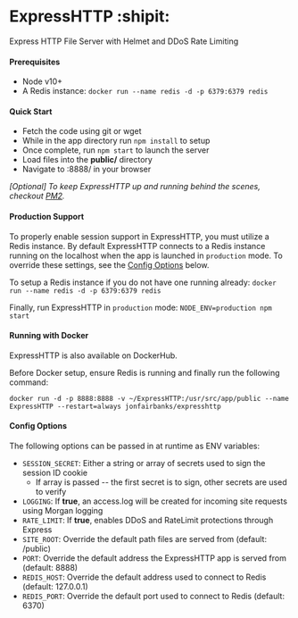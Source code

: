 # ExpressHTTP :shipit:

Express HTTP File Server with Helmet and DDoS Rate Limiting

#### Prerequisites

- Node v10+
- A Redis instance: `docker run --name redis -d -p 6379:6379 redis`

#### Quick Start

- Fetch the code using git or wget
- While in the app directory run `npm install` to setup
- Once complete, run `npm start` to launch the server
- Load files into the **public/** directory
- Navigate to <host>:8888/ in your browser

*[Optional] To keep ExpressHTTP up and running behind the scenes, checkout [PM2](http://pm2.keymetrics.io/ "PM2").*

#### Production Support

To properly enable session support in ExpressHTTP, you must utilize a Redis instance. By default ExpressHTTP connects to a Redis instance running on the localhost when the app is launched in `production` mode. To override these settings, see the [Config Options](#Config-Options) below.

To setup a Redis instance if you do not have one running already: `docker run --name redis -d -p 6379:6379 redis`

Finally, run ExpressHTTP in `production` mode: `NODE_ENV=production npm start`

#### Running with Docker

ExpressHTTP is also available on DockerHub.

Before Docker setup, ensure Redis is running and finally run the following command: 

`docker run -d -p 8888:8888 -v ~/ExpressHTTP:/usr/src/app/public --name ExpressHTTP --restart=always jonfairbanks/expresshttp`

#### Config Options

The following options can be passed in at runtime as ENV variables:
- `SESSION_SECRET`: Either a string or array of secrets used to sign the session ID cookie
    - If array is passed -- the first secret is to sign, other secrets are used to verify
- `LOGGING`: If **true**, an access.log will be created for incoming site requests using Morgan logging
- `RATE_LIMIT`: If **true**, enables DDoS and RateLimit protections through Express
- `SITE_ROOT`: Override the default path files are served from (default: /public)
- `PORT`: Override the default address the ExpressHTTP app is served from (default: 8888)
- `REDIS_HOST`: Override the default address used to connect to Redis (default: 127.0.0.1)
- `REDIS_PORT`: Override the default port used to connect to Redis (default: 6370)
